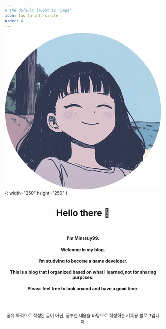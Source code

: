 ```yaml
---
# the default layout is 'page'
icon: fas fa-info-circle
order: 4
---
```


![Main View](/assets/img/avatar_circle.png){: width="250" height="250" }


<div style="text-align: center;">

<h1>Hello there 👋</h1>

<br>

<h4>I'm Minssuy99.</h4>

<h4>Welcome to my blog.</h4>

<h4>I'm studying to become a game developer.</h4>

<h4>This is a blog that I organized based on what I learned, not for sharing purposes.</h4>

<h4>Please feel free to look around and have a good time.</h4>

<br>
<br>

공유 목적으로 작성된 글이 아닌, 공부한 내용을 바탕으로 작성하는 기록용 블로그입니다.

</div>